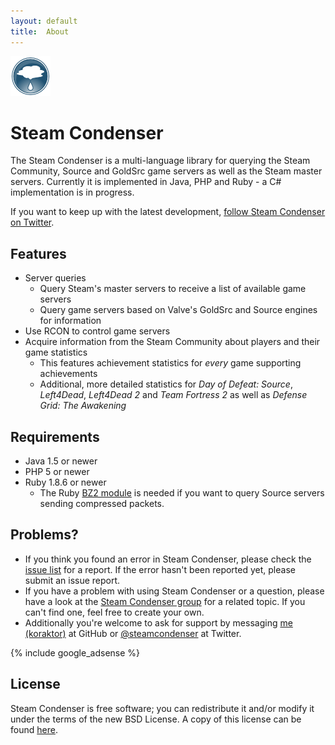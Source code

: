 ```yaml
---
layout: default
title:  About
---
```

<div id="logo">
  <img alt="Steam Condenser logo"
       src="images/steam-condenser-64x64-opaque.png" />
</div>

Steam Condenser
===============

The Steam Condenser is a multi-language library for querying the Steam
Community, Source and GoldSrc game servers as well as the Steam master servers.
Currently it is implemented in Java, PHP and Ruby - a C# implementation is in
progress.

If you want to keep up with the latest development, [follow Steam Condenser on
Twitter][5].

## Features
- Server queries
  - Query Steam's master servers to receive a list of available game servers
  - Query game servers based on Valve's GoldSrc and Source engines for
    information
- Use RCON to control game servers
- Acquire information from the Steam Community about players and their game
  statistics
  - This features achievement statistics for *every* game supporting
    achievements
  - Additional, more detailed statistics for *Day of Defeat: Source*,
    *Left4Dead*, *Left4Dead 2* and *Team Fortress 2* as well as *Defense Grid:
    The Awakening*

## Requirements
- Java 1.5 or newer
- PHP 5 or newer
- Ruby 1.8.6 or newer
  - The Ruby [BZ2 module][1] is needed if you want to query Source servers
    sending compressed packets.

## Problems?

- If you think you found an error in Steam Condenser, please check the [issue
  list][3] for a report. If the error hasn't been reported yet, please submit an
  issue report.
- If you have a problem with using Steam Condenser or a question, please have
  a look at the [Steam Condenser group][4] for a related topic. If you can't
  find one, feel free to create your own.
- Additionally you're welcome to ask for support by messaging [me (koraktor)][6]
  at GitHub or [@steamcondenser][5] at Twitter.

{% include google_adsense %}

## License
Steam Condenser is free software; you can redistribute it and/or modify it
under the terms of the new BSD License. A copy of this license can be found
[here][2].

  [1]: http://github.com/trans/bz2
  [2]: license.html
  [3]: http://github.com/koraktor/steam-condenser/issues
  [4]: http://groups.google.com/group/steam-condenser
  [5]: http://twitter.com/steamcondenser
  [6]: http://github.com/koraktor
